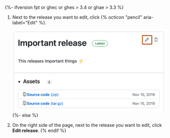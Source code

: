 {%- ifversion fpt or ghec or ghes > 3.4 or ghae > 3.3 %}
1. Next to the release you want to edit, click {% octicon "pencil" aria-label="Edit" %}.

   ![Screenshot of a release in the releases list. A pencil icon is highlighted with an orange outline.](/assets/images/help/releases/edit-release-pencil.png)
{%- else %}
1. On the right side of the page, next to the release you want to edit, click **Edit release**.
{% endif %}